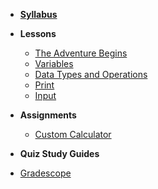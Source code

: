 - **[Syllabus](README.md)**
- **Lessons**
  - [The Adventure Begins](Lessons/adventure_begins.md)
  - [Variables](Lessons/variables.md)
  - [Data Types and Operations](Lessons/datatypes_operations.md)
  - [Print](Lessons/print.md)
  - [Input](Lessons/input.md)
  

- **Assignments**
  - [Custom Calculator](Lessons/custom_calculator.md)

- **Quiz Study Guides**

* [Gradescope](https://www.gradescope.com/courses/154615)
